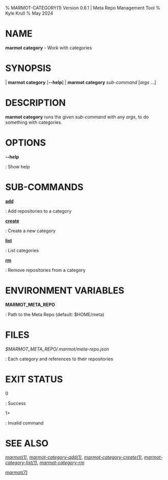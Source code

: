 % MARMOT-CATEGORY(1) Version 0.6.1 | Meta Repo Management Tool
% Kyle Krull
% May 2024

# NAME

**marmot category** - Work with categories

# SYNOPSIS

| **marmot category** [**\-\-help**]
| **marmot category** *sub-command* [*args* ...]

# DESCRIPTION

**marmot category** runs the given *sub-command* with any *args*, to do something with categories.

# OPTIONS

**-\-help**

: Show help

# SUB-COMMANDS

[**add**](./marmot-category-add.1.md)

: Add repositories to a category

[**create**](./marmot-category-create.1.md)

: Create a new category

[**list**](./marmot-category-list.1.md)

: List categories

[**rm**](./marmot-category-rm.1.md)

: Remove repositories from a category

# ENVIRONMENT VARIABLES

**MARMOT_META_REPO**

: Path to the Meta Repo (default: $HOME/meta)

# FILES

*$MARMOT_META_REPO/.marmot/meta-repo.json*

: Each category and references to their repositories

# EXIT STATUS

0

: Success

1+

: Invalid command

# SEE ALSO

[*marmot(1)*](./marmot.1.md), [*marmot-category-add(1)*](./marmot-category-add.1.md),
[*marmot-category-create(1)*](./marmot-category-create.1.md),
[*marmot-category-list(1)*](./marmot-category-list.1.md),
[*marmot-category-rm*](./marmot-category-rm.1.md)

[*marmot(7)*](./marmot.7.md)
